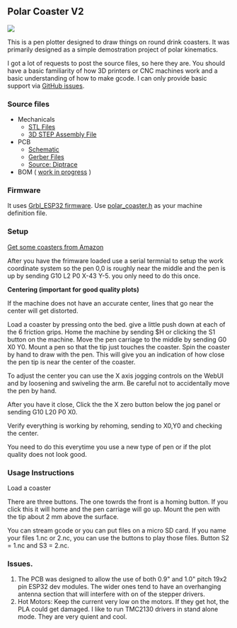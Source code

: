 ## Polar Coaster V2

![](http://www.buildlog.net/blog/wp-content/uploads/2019/05/20190112_182753.jpg)

This is a pen plotter designed to draw things on round drink coasters. It was primarily designed as a simple demostration project of polar kinematics.

I got a lot of requests to post the source files, so here they are. You should have a basic familiarity of how 3D printers or CNC machines work and a basic understanding of how to make gcode. I can only provide basic support via [GitHub issues](<https://github.com/bdring/Polar-Coaster/issues>).

### Source files

- Mechanicals
  - [STL Files](<https://github.com/bdring/Polar-Coaster/tree/master/mechanics/stl>)
  - [3D STEP Assembly File](<https://github.com/bdring/Polar-Coaster/tree/master/mechanics/source>)
- PCB
  - [Schematic](https://github.com/bdring/Polar-Coaster/blob/master/pcb/schematic.pdf)
  - [Gerber Files](<https://github.com/bdring/Polar-Coaster/tree/master/pcb/gerber>)
  - [Source: Diptrace](<https://github.com/bdring/Polar-Coaster/tree/master/pcb/source>)
- BOM ( [work in progress](https://docs.google.com/spreadsheets/d/1ZX7-w3RRlV4LFHbHOMovw8RLWblGm1u_bLe6--jveR4/edit?usp=sharing) )

### Firmware

It uses [Grbl_ESP32 firmware](<https://github.com/bdring/Grbl_Esp32>). Use [polar_coaster.h](https://github.com/bdring/Grbl_Esp32/blob/master/Grbl_Esp32/Machines/polar_coaster.h) as your machine definition file.


### Setup

[Get some coasters from Amazon](https://www.amazon.com/dp/B01H0PO19S)

After you have the frimware loaded use a serial termnial to setup the work coordinate system so the pen 0,0 is roughly near the middle and the pen is up by sending G10 L2 P0 X-43 Y-5. you only need to do this once.

**Centering (important for good quality plots)**

If the machine does not have an accurate center, lines that go near the center will get distorted.

Load a coaster by pressing onto the bed. give a little push down at each of the 6 friction grips. Home the machine by sending $H or clicking the S1 button on the machine. Move the pen carriage to the middle by sending G0 X0 Y0.   Mount a pen so that the tip just touches the coaster. Spin the coaster by hand to draw with the pen. This will give you an indication of how close the pen tip is near the center of the coaster. 

To adjust the center you can use the X axis jogging controls on the WebUI and by loosening and swiveling the arm. Be careful not to accidentally move the pen by hand. 

After you have it close, Click the the X zero button below the jog panel or sending G10 L20 P0 X0.

Verify everything is working by rehoming, sending to X0,Y0 and checking the center.

You need to do this everytime you use a new type of pen or if the plot quality does not look good.

### Usage Instructions

Load a coaster

There are three buttons. The one towrds the front is a homing button. If you click this it will home and the pen carriage will go up. Mount the pen with the tip about 2 mm above the surface.

You can stream gcode or you can put files on a micro SD card. If you name your files 1.nc or 2.nc, you can use the buttons to play those files. Button S2 = 1.nc and S3 = 2.nc.

### Issues.

1. The PCB was designed to allow the use of both 0.9" and 1.0" pitch 19x2 pin ESP32 dev modules. The wider ones tend to have an overhanging antenna section that will interfere with on of the stepper drivers. 
2. Hot Motors: Keep the current very low on the motors. If they get hot, the PLA could get damaged. I like to run TMC2130 drivers in stand alone mode. They are very quient and cool.



